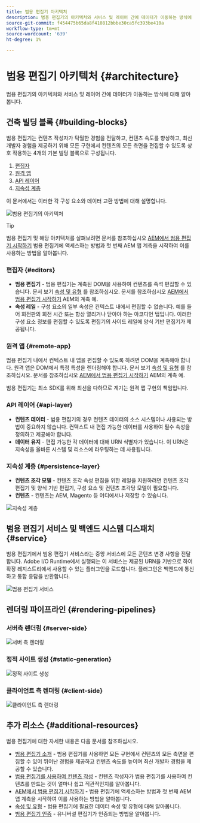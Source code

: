 ```yaml
---
title: 범용 편집기 아키텍처
description: 범용 편집기의 아키텍처와 서비스 및 레이어 간에 데이터가 이동하는 방식에 대해 알아봅니다.
source-git-commit: f454475b65da8f410812bbbe30ca5fc393be410a
workflow-type: tm+mt
source-wordcount: '639'
ht-degree: 1%

---
```



# 범용 편집기 아키텍처 {#architecture}

범용 편집기의 아키텍처와 서비스 및 레이어 간에 데이터가 이동하는 방식에 대해 알아봅니다.

## 건축 빌딩 블록 {#building-blocks}

범용 편집기는 컨텐츠 작성자가 탁월한 경험을 전달하고, 컨텐츠 속도를 향상하고, 최신 개발자 경험을 제공하기 위해 모든 구현에서 컨텐츠의 모든 측면을 편집할 수 있도록 상호 작용하는 4개의 기본 빌딩 블록으로 구성됩니다.

1. [편집자](#editors)
1. [원격 앱](#remote-app)
1. [API 레이어](#api-layer)
1. [지속성 계층](#persistence-layer)

이 문서에서는 이러한 각 구성 요소와 데이터 교환 방법에 대해 설명합니다.

![범용 편집기의 아키텍처](assets/architecture.png)

>[!TIP]
>
>범용 편집기 및 해당 아키텍처를 살펴보려면 문서를 참조하십시오 [AEM에서 범용 편집기 시작하기](getting-started.md) 범용 편집기에 액세스하는 방법과 첫 번째 AEM 앱 계측을 시작하여 이를 사용하는 방법을 알아봅니다.

### 편집자 {#editors}

* **범용 편집기** - 범용 편집기는 계측된 DOM을 사용하여 컨텐츠를 즉석 편집할 수 있습니다. 문서 보기 [속성 및 유형](attributes-types.md) 를 참조하십시오. 문서를 참조하십시오 [AEM에서 범용 편집기 시작하기](getting-started.md) AEM의 계측 예.
* **속성 레일** - 구성 요소의 일부 속성은 컨텍스트 내에서 편집할 수 없습니다. 예를 들어 회전판의 회전 시간 또는 항상 열리거나 닫아야 하는 아코디언 탭입니다. 이러한 구성 요소 정보를 편집할 수 있도록 편집기의 사이드 레일에 양식 기반 편집기가 제공됩니다.

### 원격 앱 {#remote-app}

범용 편집기 내에서 컨텍스트 내 앱을 편집할 수 있도록 하려면 DOM을 계측해야 합니다. 원격 앱은 DOM에서 특정 특성을 렌더링해야 합니다. 문서 보기 [속성 및 유형](attributes-types.md) 를 참조하십시오. 문서를 참조하십시오 [AEM에서 범용 편집기 시작하기](getting-started.md) AEM의 계측 예.

범용 편집기는 최소 SDK를 위해 최선을 다하므로 계기는 원격 앱 구현의 책임입니다.

### API 레이어 {#api-layer}

* **컨텐츠 데이터** - 범용 편집기의 경우 컨텐츠 데이터의 소스 시스템이나 사용되는 방법이 중요하지 않습니다. 컨텍스트 내 편집 가능한 데이터를 사용하여 필수 속성을 정의하고 제공해야 합니다.
* **데이터 유지** - 편집 가능한 각 데이터에 대해 URN 식별자가 있습니다. 이 URN은 지속성을 올바른 시스템 및 리소스에 라우팅하는 데 사용됩니다.

### 지속성 계층 {#persistence-layer}

* **컨텐츠 조각 모델** - 컨텐츠 조각 속성 편집을 위한 레일을 지원하려면 컨텐츠 조각 편집기 및 양식 기반 편집기, 구성 요소 및 컨텐츠 조각당 모델이 필요합니다.
* **컨텐츠** - 컨텐츠는 AEM, Magento 등 어디에서나 저장할 수 있습니다.

![지속성 계층](assets/persistence-layer.png)

## 범용 편집기 서비스 및 백엔드 시스템 디스패치 {#service}

범용 편집기에서 범용 편집기 서비스라는 중앙 서비스에 모든 콘텐츠 변경 사항을 전달합니다. Adobe I/O Runtime에서 실행되는 이 서비스는 제공된 URN을 기반으로 하여 확장 레지스트리에서 사용할 수 있는 플러그인을 로드합니다. 플러그인은 백엔드에 통신하고 통합 응답을 반환합니다.

![범용 편집기 서비스](assets/universal-editor-service.png)

## 렌더링 파이프라인 {#rendering-pipelines}

### 서버측 렌더링 {#server-side}

![서버 측 렌더링](assets/server-side.png)

### 정적 사이트 생성 {#static-generation}

![정적 사이트 생성](assets/static-generation.png)

### 클라이언트 측 렌더링 {#client-side}

![클라이언트 측 렌더링](assets/client-side.png)

## 추가 리소스 {#additional-resources}

범용 편집기에 대한 자세한 내용은 다음 문서를 참조하십시오.

* [범용 편집기 소개](introduction.md) - 범용 편집기를 사용하면 모든 구현에서 컨텐츠의 모든 측면을 편집할 수 있어 뛰어난 경험을 제공하고 컨텐츠 속도를 높이며 최신 개발자 경험을 제공할 수 있습니다.
* [범용 편집기를 사용하여 컨텐츠 작성](authoring.md) - 컨텐츠 작성자가 범용 편집기를 사용하여 컨텐츠를 만드는 것이 얼마나 쉽고 직관적인지를 알아봅니다.
* [AEM에서 범용 편집기 시작하기](getting-started.md) - 범용 편집기에 액세스하는 방법과 첫 번째 AEM 앱 계측을 시작하여 이를 사용하는 방법을 알아봅니다.
* [속성 및 유형](attributes-types.md) - 범용 편집기에 필요한 데이터 속성 및 유형에 대해 알아봅니다.
* [범용 편집기 인증](authentication.md) - 유니버설 편집기가 인증되는 방법을 알아봅니다.
